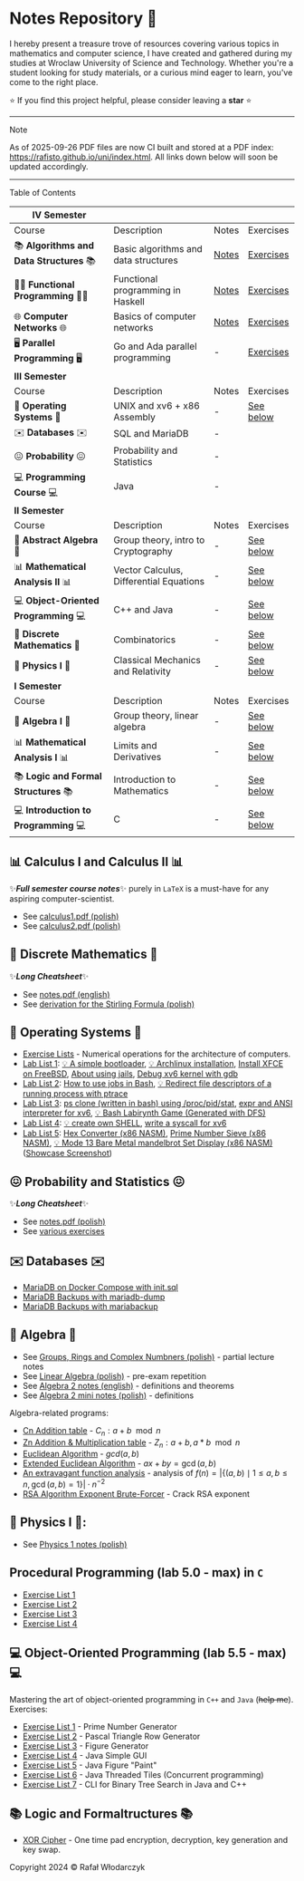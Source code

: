 # Notes Repository 🚀

I hereby present a treasure trove of resources covering various topics in mathematics and computer science, I have created and gathered during my studies at Wroclaw University of Science and Technology. Whether you're a student looking for study materials, or a curious mind eager to learn, you've come to the right place.

⭐ If you find this project helpful, please consider leaving a **star** ⭐

---

> [!NOTE]
> As of 2025-09-26 PDF files are now CI built and stored at a PDF index: https://rafisto.github.io/uni/index.html. All links down below will soon be updated accordingly.

---

Table of Contents

| **IV Semester**                    | | | |
| -------------------------------------- | --------------------------------------- | ------------------------------------------- | -------------------------------------------------------- |
| Course                                 | Description                             | Notes                                       | Exercises                                                |
| 📚 **Algorithms and Data Structures** 📚 | Basic algorithms and data structures    | [Notes](./4_semester_2025/aisd/lecture.pdf) | [Exercises](./4_semester_2025/aisd/lab/)                 |
| 🧑‍💻 **Functional Programming** 🧑‍💻         | Functional programming in Haskell       | [Notes](./4_semester_2025/func/lecture.pdf) | [Exercises](./4_semester_2025/func/lab/)                 |
| 🌐 **Computer Networks** 🌐              | Basics of computer networks             | [Notes](./4_semester_2025/net/lecture.pdf)  | [Exercises](./4_semester_2025/net/lab/)                  |
| 🖥️ **Parallel Programming** 🖥️           | Go and Ada parallel programming         | -                                           | [Exercises](./4_semester_2025/parallel/lab/)                   |
| **III Semester**                     |
| Course                                 | Description                             | Notes                                       | Exercises                                                |
| 🧠 **Operating Systems** 🧠              | UNIX and xv6 + x86 Assembly             | -                                           | [See below](#-operating-systems-)                        |
| ✉️ **Databases** ✉️                      | SQL and MariaDB                         | -                                           |                                                          |
| 😖 **Probability** 😖                    | Probability and Statistics              | -                                           |                                                          |
| 💻 **Programming Course** 💻             | Java                                    | -                                           |                                                          |
| **II Semester**                      |
| Course                                 | Description                             | Notes                                       | Exercises                                                |
| 🤔 **Abstract Algebra** 🤔               | Group theory, intro to Cryptography     | -                                           | [See below](#-algebra-)                                  |
| 📊 **Mathematical Analysis II** 📊       | Vector Calculus, Differential Equations | -                                           | [See below](#-calculus-i-and-calculus-ii-)               |
| 💻 **Object-Oriented Programming** 💻    | C++ and Java                            | -                                           | [See below](#-object-oriented-programming-lab-55---max-) |
| 🤭 **Discrete Mathematics** 🤭           | Combinatorics                           | -                                           | [See below](#-discrete-mathematics-)                     |
| 🌌 **Physics I** 🌌                      | Classical Mechanics and Relativity      | -                                           | [See below](#-physics-i-)                                |
| **I Semester**                       |
| Course                                 | Description                             | Notes                                       | Exercises                                                |
| 🤔 **Algebra I** 🤔                      | Group theory, linear algebra            | -                                           | [See below](#-algebra-)                                  |
| 📊 **Mathematical Analysis I** 📊        | Limits and Derivatives                  | -                                           | [See below](#-calculus-i-and-calculus-ii-)               |
| 📚 **Logic and Formal Structures** 📚    | Introduction to Mathematics             | -                                           | [See below](#-logic-and-formaltructures-)                |
| 💻 **Introduction to Programming** 💻    | C                                       | -                                           | [See below](#procedural-programming-lab-50---max)        |

## 📊 **Calculus I and Calculus II** 📊

✨***Full semester course notes***✨ purely in `LaTeX` is a must-have for any aspiring computer-scientist. 
- See [calculus1.pdf (polish)](https://github.com/Rafisto/uni/raw/master/1_semester_2023/calculus_1/calculus.pdf)
- See [calculus2.pdf (polish)](https://github.com/Rafisto/uni/raw/master/2_semester_2024/calculus_2/calculus2.pdf)

## 🤭 **Discrete Mathematics** 🤭

✨***Long Cheatsheet***✨
- See [notes.pdf (english)](https://github.com/Rafisto/uni/raw/master/2_semester_2024/discrete_mathematics/notes.pdf)
- See [derivation for the Stirling Formula (polish)](https://github.com/Rafisto/uni/raw/master/2_semester_2024/discrete_mathematics/wzor-stirlinga.pdf)

## 🧠 **Operating Systems** 🧠

- [Exercise Lists](https://github.com/Rafisto/uni/tree/master/3_semester_2024/akiso/cw) - Numerical operations for the architecture of computers.
- [Lab List 1](./3_semester_2024/akiso/lab/lista1/REAMDME.md): [💡 A simple bootloader](./3_semester_2024/akiso/lab/lista1#Bootloader), [💡 Archlinux installation](./3_semester_2024/akiso/lab/lista1#zadanie-1-2-3), [Install XFCE on FreeBSD](./3_semester_2024/akiso/lab/lista1#zadanie-5), [About using jails](./3_semester_2024/akiso/lab/lista1#jails-1), [Debug xv6 kernel with gdb](./3_semester_2024/akiso/lab/lista1#zadanie-4)
- [Lab List 2](./3_semester_2024/akiso/lab/lista2): [How to use jobs in Bash](./3_semester_2024/akiso/lab/lista2/README.md#exercise-4---jobs-fg-bg-kill), [💡 Redirect file descriptors of a running process with ptrace](./3_semester_2024/akiso/lab/lista2/README.md#exercise-9---ptrace-redirector)
- [Lab List 3](./3_semester_2024/akiso/lab/lista3): [ps clone (written in bash) using /proc/pid/stat](./3_semester_2024/akiso/lab/lista3/README.md#exercise-1), [expr and ANSI interpreter for xv6](./3_semester_2024/akiso/lab/lista3/README.md#exercise-4-and-exercise-5), 
[💡 Bash Labirynth Game (Generated with DFS)](./3_semester_2024/akiso/lab/lista3/README.md#exercise-6)
- [Lab List 4](./3_semester_2024/akiso/lab/lista4): [💡 create own SHELL](./3_semester_2024/akiso/lab/lista4/ex3-5), [write a syscall for xv6](./3_semester_2024/akiso/lab/lista4/README.md#exercise-6)
- [Lab List 5](./3_semester_2024/akiso/lab/lista5): [Hex Converter (x86 NASM)](./3_semester_2024/akiso/lab/lista5/ex3), [Prime Number Sieve (x86 NASM)](./3_semester_2024/akiso/lab/lista5/ex4), [💡 Mode 13 Bare Metal mandelbrot Set Display (x86 NASM)](./3_semester_2024/akiso/lab/lista5/ex5) ([Showcase Screenshot](./3_semester_2024/akiso/lab/lista5/mandelbrot-qemu.png))

## 😖 **Probability and Statistics** 😖

✨***Long Cheatsheet***✨
- See [notes.pdf (polish)](./3_semester_2024/mpis/notes.pdf)
- See [various exercises](./3_semester_2024/mpis/cw/)

## ✉️ **Databases** ✉️

- [MariaDB on Docker Compose with init.sql](./3_semester_2024/db/lab/lista1/compose.yaml)
- [MariaDB Backups with mariadb-dump](./3_semester_2024/db/lab/lista3/solve.md#mariadb-dump)
- [MariaDB Backups with mariabackup](./3_semester_2024/db/lab/lista3/solve.md#mariabackup)

## 🤔 **Algebra** 🤔

- See [Groups, Rings and Complex Numbners (polish)](https://github.com/Rafisto/uni/raw/master/1_semester_2023/algebra_1/wyklad.pdf) - partial lecture notes
- See [Linear Algebra (polish)](https://github.com/Rafisto/uni/blob/master/1_semester_2023/algebra_1/kolokwium-2-tematy.md) - pre-exam repetition
- See [Algebra 2 notes (english)](https://github.com/Rafisto/uni/raw/master/2_semester_2024/algebra_2/algebra2.pdf) - definitions and theorems
- See [Algebra 2 mini notes (polish)](https://github.com/Rafisto/uni/blob/master/2_semester_2024/algebra_2/notes.md) - definitions

Algebra-related programs:

- [Cn Addition table](https://github.com/Rafisto/uni/blob/master/1_semester_2023/algebra_1/programy/zadanie24-c.py) - $C_n: a + b \mod n$
- [Zn Addition & Multiplication table](https://github.com/Rafisto/uni/blob/master/1_semester_2023/algebra_1/programy/zadanie24.py) - $Z_n: a + b, a * b \mod n$
- [Euclidean Algorithm](https://github.com/Rafisto/uni/blob/master/1_semester_2023/algebra_1/programy/zadanie39.py) - $gcd(a, b)$
- [Extended Euclidean Algorithm](https://github.com/Rafisto/uni/blob/master/1_semester_2023/algebra_1/programy/zadanie40.py) - $ax + by = \gcd(a, b)$
- [An extravagant function analysis](https://github.com/Rafisto/uni/blob/master/1_semester_2023/algebra_1/programy/zadanie49.py) - analysis of $f(n)=\left|\{(a,b) \mid 1 \leq a,b \leq n, \gcd(a,b)=1\}\right| \cdot n^{-2}$
- [RSA Algorithm Exponent Brute-Forcer](https://github.com/Rafisto/uni/blob/master/2_semester_2024/algebra_2/programs/rsa34.py) - Crack RSA exponent

## 🌌 **Physics I** 🌌:

- See [Physics 1 notes (polish)](https://github.com/Rafisto/uni/blob/master/2_semester_2024/physics_1/physics.pdf)

##  **Procedural Programming (lab 5.0 - max)** in `C`

- [Exercise List 1](https://github.com/Rafisto/uni/tree/master/1_semester_2023/introduction_to_computer_science/lab1/)
- [Exercise List 2](https://github.com/Rafisto/uni/tree/master/1_semester_2023/introduction_to_computer_science/lab2/)
- [Exercise List 3](https://github.com/Rafisto/uni/tree/master/1_semester_2023/introduction_to_computer_science/lab3/)
- [Exercise List 4](https://github.com/Rafisto/uni/tree/master/1_semester_2023/introduction_to_computer_science/lab4/)

## 💻 **Object-Oriented Programming (lab 5.5 - max)** 💻

Mastering the art of object-oriented programming in `C++` and `Java` (~~help me~~). Exercises:
- [Exercise List 1](https://github.com/Rafisto/uni/tree/master/2_semester_2024/oop/lab1/) - Prime Number Generator
- [Exercise List 2](https://github.com/Rafisto/uni/tree/master/2_semester_2024/oop/lab2/) - Pascal Triangle Row Generator
- [Exercise List 3](https://github.com/Rafisto/uni/tree/master/2_semester_2024/oop/lab3/) - Figure Generator
- [Exercise List 4](https://github.com/Rafisto/uni/tree/master/2_semester_2024/oop/lab4/) - Java Simple GUI
- [Exercise List 5](https://github.com/Rafisto/uni/tree/master/2_semester_2024/oop/lab5/) - Java Figure "Paint"
- [Exercise List 6](https://github.com/Rafisto/uni/tree/master/2_semester_2024/oop/lab6/) - Java Threaded Tiles (Concurrent programming)
- [Exercise List 7](https://github.com/Rafisto/uni/tree/master/2_semester_2024/oop/lab7/) - CLI for Binary Tree Search in Java and C++ 
  
## 📚 **Logic and Formaltructures** 📚

- [XOR Cipher](https://github.com/Rafisto/uni/blob/master/1_semester_2023/logic_and_formal_structures/programy/xorcipher.py) - One time pad encryption, decryption, key generation and key swap.

Copyright 2024 © Rafał Włodarczyk
